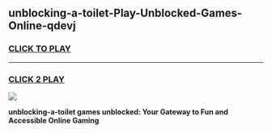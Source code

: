 
## unblocking-a-toilet-Play-Unblocked-Games-Online-qdevj
<h3>
<a href="https://premium76.site?title=unblocking-a-toilet&ref=25A">CLICK TO PLAY</a></h3>
<hr>

<h3>
<a href="https://premium76.site?title=unblocking-a-toilet&ref=25A">CLICK 2 PLAY</a>
  
</h3>

<a href="https://premium76.site?title=unblocking-a-toilet&ref=25A"><img src="https://clearcache.store/games.png"></a>


**unblocking-a-toilet games unblocked: Your Gateway to Fun and Accessible Online Gaming**
